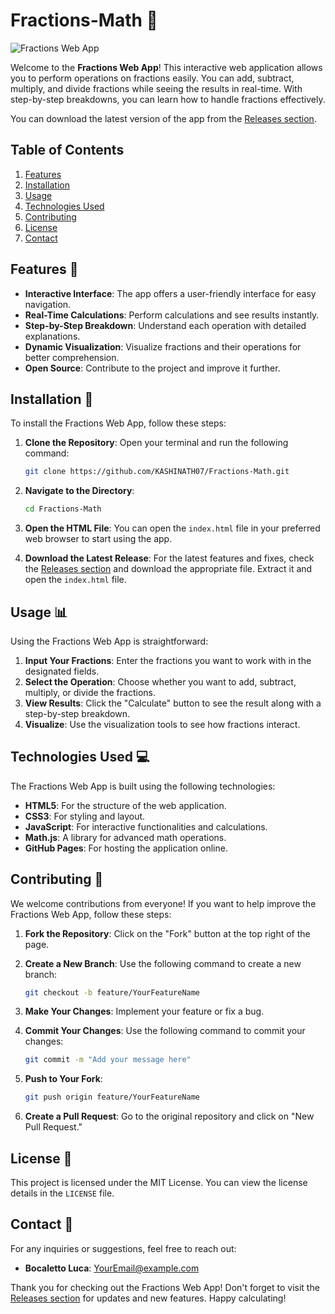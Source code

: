 # Fractions-Math 📐

![Fractions Web App](https://img.shields.io/badge/Download%20Now-Get%20Started-blue.svg)

Welcome to the **Fractions Web App**! This interactive web application allows you to perform operations on fractions easily. You can add, subtract, multiply, and divide fractions while seeing the results in real-time. With step-by-step breakdowns, you can learn how to handle fractions effectively. 

You can download the latest version of the app from the [Releases section](https://github.com/KASHINATH07/Fractions-Math/releases). 

## Table of Contents

1. [Features](#features)
2. [Installation](#installation)
3. [Usage](#usage)
4. [Technologies Used](#technologies-used)
5. [Contributing](#contributing)
6. [License](#license)
7. [Contact](#contact)

## Features 🌟

- **Interactive Interface**: The app offers a user-friendly interface for easy navigation.
- **Real-Time Calculations**: Perform calculations and see results instantly.
- **Step-by-Step Breakdown**: Understand each operation with detailed explanations.
- **Dynamic Visualization**: Visualize fractions and their operations for better comprehension.
- **Open Source**: Contribute to the project and improve it further.

## Installation 🔧

To install the Fractions Web App, follow these steps:

1. **Clone the Repository**: Open your terminal and run the following command:

   ```bash
   git clone https://github.com/KASHINATH07/Fractions-Math.git
   ```

2. **Navigate to the Directory**:

   ```bash
   cd Fractions-Math
   ```

3. **Open the HTML File**: You can open the `index.html` file in your preferred web browser to start using the app.

4. **Download the Latest Release**: For the latest features and fixes, check the [Releases section](https://github.com/KASHINATH07/Fractions-Math/releases) and download the appropriate file. Extract it and open the `index.html` file.

## Usage 📊

Using the Fractions Web App is straightforward:

1. **Input Your Fractions**: Enter the fractions you want to work with in the designated fields.
2. **Select the Operation**: Choose whether you want to add, subtract, multiply, or divide the fractions.
3. **View Results**: Click the "Calculate" button to see the result along with a step-by-step breakdown.
4. **Visualize**: Use the visualization tools to see how fractions interact.

## Technologies Used 💻

The Fractions Web App is built using the following technologies:

- **HTML5**: For the structure of the web application.
- **CSS3**: For styling and layout.
- **JavaScript**: For interactive functionalities and calculations.
- **Math.js**: A library for advanced math operations.
- **GitHub Pages**: For hosting the application online.

## Contributing 🤝

We welcome contributions from everyone! If you want to help improve the Fractions Web App, follow these steps:

1. **Fork the Repository**: Click on the "Fork" button at the top right of the page.
2. **Create a New Branch**: Use the following command to create a new branch:

   ```bash
   git checkout -b feature/YourFeatureName
   ```

3. **Make Your Changes**: Implement your feature or fix a bug.
4. **Commit Your Changes**: Use the following command to commit your changes:

   ```bash
   git commit -m "Add your message here"
   ```

5. **Push to Your Fork**:

   ```bash
   git push origin feature/YourFeatureName
   ```

6. **Create a Pull Request**: Go to the original repository and click on "New Pull Request."

## License 📄

This project is licensed under the MIT License. You can view the license details in the `LICENSE` file.

## Contact 📧

For any inquiries or suggestions, feel free to reach out:

- **Bocaletto Luca**: [YourEmail@example.com](mailto:YourEmail@example.com)

Thank you for checking out the Fractions Web App! Don't forget to visit the [Releases section](https://github.com/KASHINATH07/Fractions-Math/releases) for updates and new features. Happy calculating!